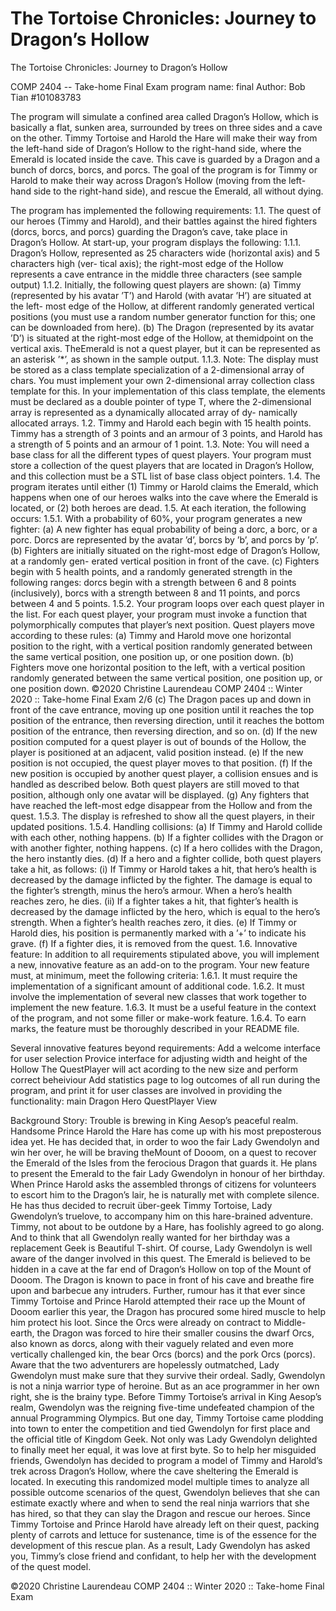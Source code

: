# The Tortoise Chronicles: Journey to Dragon’s Hollow
The Tortoise Chronicles: Journey to Dragon’s Hollow

COMP 2404 -- Take-home Final Exam
program name: final
Author: Bob Tian  #101083783

The program will simulate a confined area called Dragon’s Hollow, which is basically a flat, sunken area,
surrounded by trees on three sides and a cave on the other. Timmy Tortoise and Harold the Hare will make
their way from the left-hand side of Dragon’s Hollow to the right-hand side, where the Emerald is located
inside the cave. This cave is guarded by a Dragon and a bunch of dorcs, borcs, and porcs.
The goal of the program is for Timmy or Harold to make their way across Dragon’s Hollow (moving from
the left-hand side to the right-hand side), and rescue the Emerald, all without dying.


The program has implemented the following requirements:
1.1. The quest of our heroes (Timmy and Harold), and their battles against the hired fighters (dorcs, borcs,
and porcs) guarding the Dragon’s cave, take place in Dragon’s Hollow. At start-up, your program
displays the following:
1.1.1. Dragon’s Hollow, represented as 25 characters wide (horizontal axis) and 5 characters high (ver-
tical axis); the right-most edge of the Hollow represents a cave entrance in the middle three
characters (see sample output)
1.1.2. Initially, the following quest players are shown:
(a) Timmy (represented by his avatar ’T’) and Harold (with avatar ’H’) are situated at the left-
most edge of the Hollow, at different randomly generated vertical positions (you must use a
random number generator function for this; one can be downloaded from here).
(b) The Dragon (represented by its avatar ’D’) is situated at the right-most edge of the Hollow, at
themidpoint on the vertical axis. TheEmerald is not a quest player, but it can be represented
as an asterisk ’*’, as shown in the sample output.
1.1.3. Note: The display must be stored as a class template specialization of a 2-dimensional array of
chars. You must implement your own 2-dimensional array collection class template for this. In
your implementation of this class template, the elements must be declared as a double pointer
of type T, where the 2-dimensional array is represented as a dynamically allocated array of dy-
namically allocated arrays.
1.2. Timmy and Harold each begin with 15 health points. Timmy has a strength of 3 points and an armour
of 3 points, and Harold has a strength of 5 points and an armour of 1 point.
1.3. Note: You will need a base class for all the different types of quest players. Your program must store
a collection of the quest players that are located in Dragon’s Hollow, and this collection must be a
STL list of base class object pointers.
1.4. The program iterates until either (1) Timmy or Harold claims the Emerald, which happens when one
of our heroes walks into the cave where the Emerald is located, or (2) both heroes are dead.
1.5. At each iteration, the following occurs:
1.5.1. With a probability of 60%, your program generates a new fighter:
(a) A new fighter has equal probability of being a dorc, a borc, or a porc. Dorcs are represented
by the avatar ’d’, borcs by ’b’, and porcs by ’p’.
(b) Fighters are initially situated on the right-most edge of Dragon’s Hollow, at a randomly gen-
erated vertical position in front of the cave.
(c) Fighters begin with 5 health points, and a randomly generated strength in the following
ranges: dorcs begin with a strength between 6 and 8 points (inclusively), borcs with a strength
between 8 and 11 points, and porcs between 4 and 5 points.
1.5.2. Your program loops over each quest player in the list. For each quest player, your program must
invoke a function that polymorphically computes that player’s next position. Quest players
move according to these rules:
(a) Timmy and Harold move one horizontal position to the right, with a vertical position randomly
generated between the same vertical position, one position up, or one position down.
(b) Fighters move one horizontal position to the left, with a vertical position randomly generated
between the same vertical position, one position up, or one position down.
©2020 Christine Laurendeau COMP 2404 :: Winter 2020 :: Take-home Final Exam 2/6
(c) The Dragon paces up and down in front of the cave entrance, moving up one position until it
reaches the top position of the entrance, then reversing direction, until it reaches the bottom
position of the entrance, then reversing direction, and so on.
(d) If the new position computed for a quest player is out of bounds of the Hollow, the player is
positioned at an adjacent, valid position instead.
(e) If the new position is not occupied, the quest player moves to that position.
(f) If the new position is occupied by another quest player, a collision ensues and is handled
as described below. Both quest players are still moved to that position, although only one
avatar will be displayed.
(g) Any fighters that have reached the left-most edge disappear from the Hollow and from the
quest.
1.5.3. The display is refreshed to show all the quest players, in their updated positions.
1.5.4. Handling collisions:
(a) If Timmy and Harold collide with each other, nothing happens.
(b) If a fighter collides with the Dragon or with another fighter, nothing happens.
(c) If a hero collides with the Dragon, the hero instantly dies.
(d) If a hero and a fighter collide, both quest players take a hit, as follows:
(i) If Timmy or Harold takes a hit, that hero’s health is decreased by the damage inflicted by
the fighter. The damage is equal to the fighter’s strength, minus the hero’s armour. When
a hero’s health reaches zero, he dies.
(ii) If a fighter takes a hit, that fighter’s health is decreased by the damage inflicted by the
hero, which is equal to the hero’s strength. When a fighter’s health reaches zero, it dies.
(e) If Timmy or Harold dies, his position is permanently marked with a ’+’ to indicate his grave.
(f) If a fighter dies, it is removed from the quest.
1.6. Innovative feature: In addition to all requirements stipulated above, you will implement a new,
innovative feature as an add-on to the program. Your new feature must, at minimum, meet the
following criteria:
1.6.1. It must require the implementation of a significant amount of additional code.
1.6.2. It must involve the implementation of several new classes that work together to implement the
new feature.
1.6.3. It must be a useful feature in the context of the program, and not some filler or make-work
feature.
1.6.4. To earn marks, the feature must be thoroughly described in your README file.

Several innovative features beyond requirements:
Add a welcome interface for user selection
Provice interface for adjusting width and height of the Hollow
The QuestPlayer will act acording to the new size and perform correct beheiviour
Add statistics page to log outcomes of all run during the program, and print it for user
classes are involved in providing the functionality:
main
Dragon
Hero
QuestPlayer
View

Background Story:
Trouble is brewing in King Aesop’s peaceful realm. Handsome Prince Harold the Hare has come up with
his most preposterous idea yet. He has decided that, in order to woo the fair Lady Gwendolyn and win her
over, he will be braving theMount of Dooom, on a quest to recover the Emerald of the Isles from the
ferocious Dragon that guards it. He plans to present the Emerald to the fair Lady Gwendolyn in honour
of her birthday. When Prince Harold asks the assembled throngs of citizens for volunteers to escort him
to the Dragon’s lair, he is naturally met with complete silence. He has thus decided to recruit über-geek
Timmy Tortoise, Lady Gwendolyn’s truelove, to accompany him on this hare-brained adventure. Timmy,
not about to be outdone by a Hare, has foolishly agreed to go along. And to think that all Gwendolyn really
wanted for her birthday was a replacement Geek is Beautiful T-shirt.
Of course, Lady Gwendolyn is well aware of the danger involved in this quest. The Emerald is believed
to be hidden in a cave at the far end of Dragon’s Hollow on top of the Mount of Dooom. The Dragon
is known to pace in front of his cave and breathe fire upon and barbecue any intruders. Further, rumour
has it that ever since Timmy Tortoise and Prince Harold attempted their race up the Mount of Dooom
earlier this year, the Dragon has procured some hired muscle to help him protect his loot. Since the Orcs
were already on contract to Middle-earth, the Dragon was forced to hire their smaller cousins the dwarf
Orcs, also known as dorcs, along with their vaguely related and even more vertically challenged kin, the
bear Orcs (borcs) and the pork Orcs (porcs). Aware that the two adventurers are hopelessly outmatched,
Lady Gwendolyn must make sure that they survive their ordeal.
Sadly, Gwendolyn is not a ninja warrior type of heroine. But as an ace programmer in her own right, she
is the brainy type. Before Timmy Tortoise’s arrival in King Aesop’s realm, Gwendolyn was the reigning
five-time undefeated champion of the annual Programming Olympics. But one day, Timmy Tortoise came
plodding into town to enter the competition and tied Gwendolyn for first place and the official title of
Kingdom Geek. Not only was Lady Gwendolyn delighted to finally meet her equal, it was love at first byte.
So to help her misguided friends, Gwendolyn has decided to program a model of Timmy and Harold’s trek
across Dragon’s Hollow, where the cave sheltering the Emerald is located. In executing this randomized
model multiple times to analyze all possible outcome scenarios of the quest, Gwendolyn believes that she
can estimate exactly where and when to send the real ninja warriors that she has hired, so that they can
slay the Dragon and rescue our heroes. Since Timmy Tortoise and Prince Harold have already left on their
quest, packing plenty of carrots and lettuce for sustenance, time is of the essence for the development of
this rescue plan. As a result, Lady Gwendolyn has asked you, Timmy’s close friend and confidant, to help
her with the development of the quest model.

©2020 Christine Laurendeau COMP 2404 :: Winter 2020 :: Take-home Final Exam 
